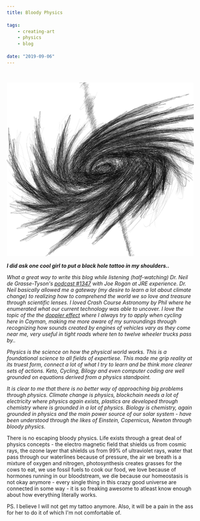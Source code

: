 ```yaml
---
title: Bloody Physics

tags:
    - creating-art
    - physics
    - blog

date: "2019-09-06"
---
```

<br/>

![blackhole](blackhole.jpg)

***I did ask one cool girl to put a black hole tattoo in my shoulders..*** 

*What a great way to write this blog while listening (half-watching) Dr. Neil de Grasse-Tyson's [podcast #1347]() with Joe Rogan at JRE experience. Dr. Neil basically allowed me a gateway (my desire to learn a lot about climate change) to realizing how to comprehend the world we so love and treasure through scientific lenses. I loved Crash Course Astronomy by Phil where he enumerated what our current technology was able to uncover. I love the topic of the the [doppler effect]()  where I always try to apply when cycling here in Cayman, making me more aware of my surroundings through recognizing how sounds created by engines of vehicles vary as they come near me, very useful in tight roads where ten to twelve wheeler trucks pass by..*

*Physics is the science on how the physical world works. This is a foundational science to all fields of expertiese. This made me grip reality at its truest form, connect a lot of what I try to learn and be think more clearer sets of actions. Keto, Cycling, Bilogy and even computer coding are well grounded on equations derived from a physics standpoint.* 

*It is clear to me that there is no better way of approaching big problems through physics. Climate change is physics, blockchain needs a lot of electricity where physics again exists, plastics are developed through chemistry where is grounded in a lot of physics. Biology is chemistry, again grounded in physics and the main power source of our solar system - have been understood through the likes of Einstein, Copernicus, Newton through bloody physics.*

There is no escaping bloody physics. Life exists through a great deal of physics concepts - the electro magnetic field that shields us from cosmic rays, the ozone layer that shields us from 99% of ultraviolet rays, water that pass through our waterlines because of pressure, the air we breath is a mixture of oxygen and nitrogen, photosynthesis creates grasses for the cows to eat, we use fossil fuels to cook our food, we love because of hormones running in our bloodstream, we die because our homeostasis is not okay anymore - every single thing in this crazy good universe are connected in some way - it is so freaking awesome to atleast know enough about how everything literally works.

PS. I believe I will not get my tattoo anymore. Also, it will be a pain in the ass for her to do it of which I'm not comfortable of.